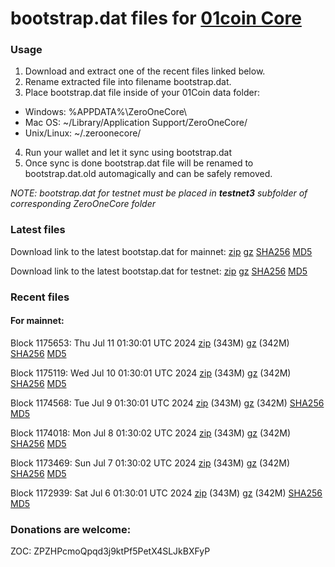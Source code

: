 # bootstrap.dat files for [01coin Core](https://01coin.io)

### Usage

1. Download and extract one of the recent files linked below.
2. Rename extracted file into filename bootstrap.dat.
3. Place bootstrap.dat file inside of your 01Coin data folder:
 - Windows: %APPDATA%\ZeroOneCore\
 - Mac OS: ~/Library/Application Support/ZeroOneCore/
 - Unix/Linux: ~/.zeroonecore/
4. Run your wallet and let it sync using bootstrap.dat
5. Once sync is done bootstrap.dat file will be renamed to bootstrap.dat.old automagically and can be safely removed.

_NOTE: bootstrap.dat for testnet must be placed in **testnet3** subfolder of corresponding ZeroOneCore folder_

### Latest files
Download link to the latest bootstap.dat for mainnet: [zip](https://files.01coin.io/mainnet/bootstrap.dat.zip) [gz](https://files.01coin.io/mainnet/bootstrap.dat.tar.gz) [SHA256](https://files.01coin.io/mainnet/sha256.txt) [MD5](https://files.01coin.io/mainnet/md5.txt)

Download link to the latest bootstap.dat for testnet: [zip](https://files.01coin.io/testnet/bootstrap.dat.zip) [gz](https://files.01coin.io/testnet/bootstrap.dat.tar.gz) [SHA256](https://files.01coin.io/testnet/sha256.txt) [MD5](https://files.01coin.io/testnet/md5.txt)

### Recent files

#### For mainnet:

Block 1175653: Thu Jul 11 01:30:01 UTC 2024 [zip](https://files.01coin.io/mainnet/2024-07-11/bootstrap.dat.zip) (343M) [gz](https://files.01coin.io/mainnet/2024-07-11/bootstrap.dat.tar.gz) (342M) [SHA256](https://files.01coin.io/mainnet/2024-07-11/sha256.txt) [MD5](https://files.01coin.io/mainnet/2024-07-11/md5.txt)

Block 1175119: Wed Jul 10 01:30:01 UTC 2024 [zip](https://files.01coin.io/mainnet/2024-07-10/bootstrap.dat.zip) (343M) [gz](https://files.01coin.io/mainnet/2024-07-10/bootstrap.dat.tar.gz) (342M) [SHA256](https://files.01coin.io/mainnet/2024-07-10/sha256.txt) [MD5](https://files.01coin.io/mainnet/2024-07-10/md5.txt)

Block 1174568: Tue Jul  9 01:30:01 UTC 2024 [zip](https://files.01coin.io/mainnet/2024-07-09/bootstrap.dat.zip) (343M) [gz](https://files.01coin.io/mainnet/2024-07-09/bootstrap.dat.tar.gz) (342M) [SHA256](https://files.01coin.io/mainnet/2024-07-09/sha256.txt) [MD5](https://files.01coin.io/mainnet/2024-07-09/md5.txt)

Block 1174018: Mon Jul  8 01:30:02 UTC 2024 [zip](https://files.01coin.io/mainnet/2024-07-08/bootstrap.dat.zip) (343M) [gz](https://files.01coin.io/mainnet/2024-07-08/bootstrap.dat.tar.gz) (342M) [SHA256](https://files.01coin.io/mainnet/2024-07-08/sha256.txt) [MD5](https://files.01coin.io/mainnet/2024-07-08/md5.txt)

Block 1173469: Sun Jul  7 01:30:02 UTC 2024 [zip](https://files.01coin.io/mainnet/2024-07-07/bootstrap.dat.zip) (343M) [gz](https://files.01coin.io/mainnet/2024-07-07/bootstrap.dat.tar.gz) (342M) [SHA256](https://files.01coin.io/mainnet/2024-07-07/sha256.txt) [MD5](https://files.01coin.io/mainnet/2024-07-07/md5.txt)

Block 1172939: Sat Jul  6 01:30:01 UTC 2024 [zip](https://files.01coin.io/mainnet/2024-07-06/bootstrap.dat.zip) (343M) [gz](https://files.01coin.io/mainnet/2024-07-06/bootstrap.dat.tar.gz) (342M) [SHA256](https://files.01coin.io/mainnet/2024-07-06/sha256.txt) [MD5](https://files.01coin.io/mainnet/2024-07-06/md5.txt)


### Donations are welcome:

ZOC: ZPZHPcmoQpqd3j9ktPf5PetX4SLJkBXFyP
